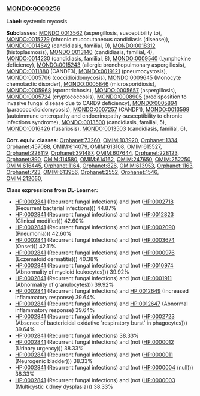 
### [MONDO:0000256](http://purl.obolibrary.org/obo/MONDO_0000256)
**Label:** systemic mycosis

**Subclasses:** [MONDO:0013562](http://purl.obolibrary.org/obo/MONDO_0013562) (aspergillosis, susceptibility to), [MONDO:0015279](http://purl.obolibrary.org/obo/MONDO_0015279) (chronic mucocutaneous candidiasis (disease)), [MONDO:0014642](http://purl.obolibrary.org/obo/MONDO_0014642) (candidiasis, familial, 9), [MONDO:0018312](http://purl.obolibrary.org/obo/MONDO_0018312) (histoplasmosis), [MONDO:0013140](http://purl.obolibrary.org/obo/MONDO_0013140) (candidiasis, familial, 4), [MONDO:0014230](http://purl.obolibrary.org/obo/MONDO_0014230) (candidiasis, familial, 8), [MONDO:0009540](http://purl.obolibrary.org/obo/MONDO_0009540) (Lymphokine deficiency), [MONDO:0015243](http://purl.obolibrary.org/obo/MONDO_0015243) (allergic bronchopulmonary aspergillosis), [MONDO:0011880](http://purl.obolibrary.org/obo/MONDO_0011880) (CANDF3), [MONDO:0019121](http://purl.obolibrary.org/obo/MONDO_0019121) (pneumocystosis), [MONDO:0005706](http://purl.obolibrary.org/obo/MONDO_0005706) (coccidioidomycosis), [MONDO:0009645](http://purl.obolibrary.org/obo/MONDO_0009645) (Monocyte chemotactic disorder), [MONDO:0005846](http://purl.obolibrary.org/obo/MONDO_0005846) (microsporidiosis), [MONDO:0005968](http://purl.obolibrary.org/obo/MONDO_0005968) (sporotrichosis), [MONDO:0005657](http://purl.obolibrary.org/obo/MONDO_0005657) (aspergillosis), [MONDO:0005724](http://purl.obolibrary.org/obo/MONDO_0005724) (cryptococcosis), [MONDO:0008905](http://purl.obolibrary.org/obo/MONDO_0008905) (predisposition to invasive fungal disease due to CARD9 deficiency), [MONDO:0005894](http://purl.obolibrary.org/obo/MONDO_0005894) (paracoccidioidomycosis), [MONDO:0007257](http://purl.obolibrary.org/obo/MONDO_0007257) (CANDF1), [MONDO:0013599](http://purl.obolibrary.org/obo/MONDO_0013599) (autoimmune enteropathy and endocrinopathy-susceptibility to chronic infections syndrome), [MONDO:0013500](http://purl.obolibrary.org/obo/MONDO_0013500) (candidiasis, familial, 5), [MONDO:0016426](http://purl.obolibrary.org/obo/MONDO_0016426) (fusariosis), [MONDO:0013503](http://purl.obolibrary.org/obo/MONDO_0013503) (candidiasis, familial, 6), 

**Corr. equiv. classes:** [Orphanet:73260](http://www.orpha.net/ORDO/Orphanet_73260), [OMIM:103920](http://purl.obolibrary.org/obo/OMIM_103920), [Orphanet:1334](http://www.orpha.net/ORDO/Orphanet_1334), [Orphanet:457088](http://www.orpha.net/ORDO/Orphanet_457088), [OMIM:614079](http://purl.obolibrary.org/obo/OMIM_614079), [OMIM:613108](http://purl.obolibrary.org/obo/OMIM_613108), [OMIM:615527](http://purl.obolibrary.org/obo/OMIM_615527), [Orphanet:228119](http://www.orpha.net/ORDO/Orphanet_228119), [Orphanet:391487](http://www.orpha.net/ORDO/Orphanet_391487), [OMIM:607644](http://purl.obolibrary.org/obo/OMIM_607644), [Orphanet:228123](http://www.orpha.net/ORDO/Orphanet_228123), [Orphanet:390](http://www.orpha.net/ORDO/Orphanet_390), [OMIM:114580](http://purl.obolibrary.org/obo/OMIM_114580), [OMIM:614162](http://purl.obolibrary.org/obo/OMIM_614162), [OMIM:247650](http://purl.obolibrary.org/obo/OMIM_247650), [OMIM:252250](http://purl.obolibrary.org/obo/OMIM_252250), [OMIM:616445](http://purl.obolibrary.org/obo/OMIM_616445), [Orphanet:1164](http://www.orpha.net/ORDO/Orphanet_1164), [Orphanet:826](http://www.orpha.net/ORDO/Orphanet_826), [OMIM:613953](http://purl.obolibrary.org/obo/OMIM_613953), [Orphanet:1163](http://www.orpha.net/ORDO/Orphanet_1163), [Orphanet:723](http://www.orpha.net/ORDO/Orphanet_723), [OMIM:613956](http://purl.obolibrary.org/obo/OMIM_613956), [Orphanet:2552](http://www.orpha.net/ORDO/Orphanet_2552), [Orphanet:1546](http://www.orpha.net/ORDO/Orphanet_1546), [OMIM:212050](http://purl.obolibrary.org/obo/OMIM_212050), 

**Class expressions from DL-Learner:**

- [HP:0002841](http://purl.obolibrary.org/obo/HP_0002841) (Recurrent fungal infections) and (not ([HP:0002718](http://purl.obolibrary.org/obo/HP_0002718) (Recurrent bacterial infections))) 44.87%
- [HP:0002841](http://purl.obolibrary.org/obo/HP_0002841) (Recurrent fungal infections) and (not ([HP:0012823](http://purl.obolibrary.org/obo/HP_0012823) (Clinical modifier))) 42.60%
- [HP:0002841](http://purl.obolibrary.org/obo/HP_0002841) (Recurrent fungal infections) and (not ([HP:0002090](http://purl.obolibrary.org/obo/HP_0002090) (Pneumonia))) 42.60%
- [HP:0002841](http://purl.obolibrary.org/obo/HP_0002841) (Recurrent fungal infections) and (not ([HP:0003674](http://purl.obolibrary.org/obo/HP_0003674) (Onset))) 42.11%
- [HP:0002841](http://purl.obolibrary.org/obo/HP_0002841) (Recurrent fungal infections) and (not ([HP:0000976](http://purl.obolibrary.org/obo/HP_0000976) (Eczematoid dermatitis))) 40.38%
- [HP:0002841](http://purl.obolibrary.org/obo/HP_0002841) (Recurrent fungal infections) and (not ([HP:0010974](http://purl.obolibrary.org/obo/HP_0010974) (Abnormality of myeloid leukocytes))) 39.92%
- [HP:0002841](http://purl.obolibrary.org/obo/HP_0002841) (Recurrent fungal infections) and (not ([HP:0001911](http://purl.obolibrary.org/obo/HP_0001911) (Abnormality of granulocytes))) 39.92%
- [HP:0002841](http://purl.obolibrary.org/obo/HP_0002841) (Recurrent fungal infections) and [HP:0012649](http://purl.obolibrary.org/obo/HP_0012649) (Increased inflammatory response) 39.64%
- [HP:0002841](http://purl.obolibrary.org/obo/HP_0002841) (Recurrent fungal infections) and [HP:0012647](http://purl.obolibrary.org/obo/HP_0012647) (Abnormal inflammatory response) 39.64%
- [HP:0002841](http://purl.obolibrary.org/obo/HP_0002841) (Recurrent fungal infections) and (not ([HP:0002723](http://purl.obolibrary.org/obo/HP_0002723) (Absence of bactericidal oxidative 'respiratory burst' in phagocytes))) 39.64%
- [HP:0002841](http://purl.obolibrary.org/obo/HP_0002841) (Recurrent fungal infections) 38.33%
- [HP:0002841](http://purl.obolibrary.org/obo/HP_0002841) (Recurrent fungal infections) and (not ([HP:0000012](http://purl.obolibrary.org/obo/HP_0000012) (Urinary urgency))) 38.33%
- [HP:0002841](http://purl.obolibrary.org/obo/HP_0002841) (Recurrent fungal infections) and (not ([HP:0000011](http://purl.obolibrary.org/obo/HP_0000011) (Neurogenic bladder))) 38.33%
- [HP:0002841](http://purl.obolibrary.org/obo/HP_0002841) (Recurrent fungal infections) and (not ([HP:0000004](http://purl.obolibrary.org/obo/HP_0000004) (null))) 38.33%
- [HP:0002841](http://purl.obolibrary.org/obo/HP_0002841) (Recurrent fungal infections) and (not ([HP:0000003](http://purl.obolibrary.org/obo/HP_0000003) (Multicystic kidney dysplasia))) 38.33%


